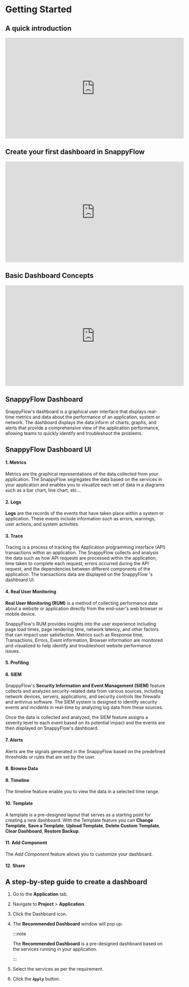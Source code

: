 # Getting Started

## A quick introduction

<iframe width="560" height="315" src="https://www.youtube.com/embed/yiqGdhKWAaY" title="Introduction to SnappyFlow dashboards" frameborder="0" allow="accelerometer; autoplay; clipboard-write; encrypted-media; gyroscope; picture-in-picture" allowfullscreen></iframe>

## Create your first dashboard in SnappyFlow

<iframe width="560" height="315" src="https://www.youtube.com/embed/wAA9Vo_noQ4" title="Create your first dashboard in SnappyFlow" frameborder="0" allow="accelerometer; autoplay; clipboard-write; encrypted-media; gyroscope; picture-in-picture" allowfullscreen></iframe>



## Basic Dashboard Concepts

<iframe width="560" height="315" src="https://www.youtube.com/embed/AMF2TnQCYkU" title="SnappyFlow dashboard concepts" frameborder="0" allow="accelerometer; autoplay; clipboard-write; encrypted-media; gyroscope; picture-in-picture" allowfullscreen></iframe>



## SnappyFlow Dashboard

SnappyFlow's dashboard is a graphical user interface that displays real-time metrics and data about the performance of an application, system or network. The dashboard displays the data inform of  charts, graphs, and alerts that provide a comprehensive view of the application performance, allowing teams to quickly identify and troubleshoot the problems.

## SnappyFlow Dashboard UI

#### 1. Metrics

Metrics are the graphical representations of the data collected from your application. 
The SnappyFlow segregates the data based on the services in your application and enables you to visualize each set of data in a diagrams such as a bar chart, line chart, etc...

#### 2. Logs

**Logs** are the records of the events that have taken place within a system or application. These events include information such as errors, warnings, user actions, and system activities.

#### 3. Trace

Tracing is a process of tracking the Application programming interface (API) transactions within an application. The SnappyFlow collects and analysis the data such as how API requests are processed within the application, time taken to complete each request, errors occurred during the API request, and the dependencies between different components of the application. The transactions data are displayed on the SnappyFlow 's dashboard UI.



#### 4. Real User Monitoring 

**Real User Monitoring (RUM)** is a method of collecting performance data about a website or application directly from the end-user's web browser or mobile device. 

SnappyFlow's  RUM provides insights into the user experience including page load times, page rendering time, network latency, and other factors that can impact user satisfaction. Metrics such as Response time, Transactions, Errors, Event information, Browser information are monitored and visualized to help identify and troubleshoot website performance issues.

#### 5. Profiling

#### 6. SIEM

 SnappyFlow's **Security Information and Event Management (SIEM)** feature collects and analyzes security-related data from various sources, including network devices, servers, applications, and security controls like firewalls and antivirus software. The SIEM system is designed to identify security events and incidents in real-time by analyzing log data from these sources.

Once the data is collected and analyzed, the SIEM feature assigns a severity level to each event based on its potential impact and the events are then displayed on SnappyFlow's dashboard.

#### 7. Alerts

Alerts are the signals generated in the SnappyFlow based on the predefined thresholds or rules that are set by the user. 



#### 8. Browse Data

#### 9. Timeline

The timeline feature enable you to view the data in a selected time range.

#### 10. Template

A template is a pre-designed layout that serves as a starting point for creating a new dashboard. With the Template feature you can **Change Template**, **Save a Template**, **Upload Template**, **Delete Custom** **Template**, **Clear Dashboard**, **Restore Backup**.

#### 11. Add Component

The *Add Component* feature allows you to customize your dashboard.  

#### 12. Share



## A step-by-step guide to create a dashboard

1. Go to the **Application** tab.

2. Navigate to **Project** > **Application**.

3. Click the Dashboard icon.

4. The **Recommended Dashboard** window will pop up. 

   :::note

   The **Recommended Dashboard** is a pre-designed dashboard based on the services running in your application.

   :::

5. Select the services as per the requirement.

6. Click the **`Apply`** button.

#### 











